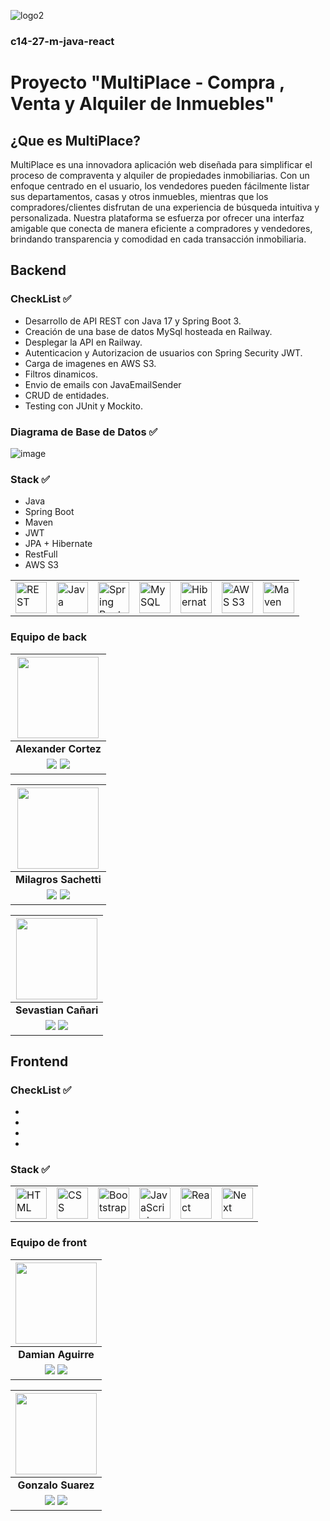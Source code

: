 

![logo2](https://github.com/No-Country/c14-27-m-java-react/assets/114450089/5ae53142-2374-4685-b531-cf903098bfd3)

### c14-27-m-java-react
# Proyecto "MultiPlace - Compra , Venta y Alquiler de Inmuebles"
## ¿Que es MultiPlace?
MultiPlace es una innovadora aplicación web diseñada para simplificar el proceso de compraventa y alquiler de propiedades inmobiliarias. Con un enfoque centrado en el usuario, los vendedores pueden fácilmente listar sus departamentos, casas y otros inmuebles, mientras que los compradores/clientes disfrutan de una experiencia de búsqueda intuitiva y personalizada. Nuestra plataforma se esfuerza por ofrecer una interfaz amigable que conecta de manera eficiente a compradores y vendedores, brindando transparencia y comodidad en cada transacción inmobiliaria.
## Backend

### CheckList ✅

- Desarrollo de API REST con Java 17 y Spring Boot 3.
- Creación de una base de datos MySql hosteada en Railway.
- Desplegar la API en Railway.
- Autenticacion y Autorizacion de usuarios con Spring Security JWT.
- Carga de imagenes en AWS S3.
- Filtros dinamicos.
- Envio de emails con JavaEmailSender
- CRUD de entidades.
- Testing con JUnit y Mockito.
  
### Diagrama de Base de Datos ✅
![image](https://github.com/No-Country/c14-27-m-java-react/assets/114450089/224f9df3-9551-47cd-995d-7616cdbc90ef)

### Stack ✅
- Java
- Spring Boot
- Maven
- JWT
- JPA + Hibernate
- RestFull
- AWS S3
<div align="center">
	<table>
		<tr>
			<td><img width="50" src="https://user-images.githubusercontent.com/25181517/192107858-fe19f043-c502-4009-8c47-476fc89718ad.png" alt="REST" title="REST"/></td>
			<td><img width="50" src="https://user-images.githubusercontent.com/25181517/117201156-9a724800-adec-11eb-9a9d-3cd0f67da4bc.png" alt="Java" title="Java"/></td>
			<td><img width="50" src="https://user-images.githubusercontent.com/25181517/183891303-41f257f8-6b3d-487c-aa56-c497b880d0fb.png" alt="Spring Boot" title="Spring Boot"/></td>
			<td><img width="50" src="https://user-images.githubusercontent.com/25181517/183896128-ec99105a-ec1a-4d85-b08b-1aa1620b2046.png" alt="MySQL" title="MySQL"/></td>
			<td><img width="50" src="https://user-images.githubusercontent.com/25181517/117207493-49665200-adf4-11eb-808e-a9c0fcc2a0a0.png" alt="Hibernate" title="Hibernate"/></td>
			<td><img width="50" src="https://aprenderbigdata.com/wp-content/uploads/amazon-s3-logo-300x225.png" alt="AWS S3" title="AWS S3"/></td>
      <td><img width="50" src="https://upload.wikimedia.org/wikipedia/commons/thumb/5/52/Apache_Maven_logo.svg/2560px-Apache_Maven_logo.svg.png" alt="Maven" title="Maven"/></td>
			</tr>
	</table>
</div>

### Equipo de back
| <img src="https://github.com/No-Country/c14-27-m-java-react/assets/114450089/46ab1c66-5cf3-4c68-b0b6-4dec6de835a0" width=130/>|
|:-:|
| **Alexander Cortez** |
|<a href="https://github.com/programAlex1"><img src="https://img.shields.io/badge/github-%23121011.svg?&style=for-the-badge&logo=github&logoColor=white"/></a> <a href="https://pe.linkedin.com/in/alexander-cortez"><img src="https://img.shields.io/badge/linkedin%20-%230077B5.svg?&style=for-the-badge&logo=linkedin&logoColor=white"/></a> |

| <img src="" width=130/>|
|:-:|
| **Milagros Sachetti** |
|<a href="https://github.com/milagrossachetti"><img src="https://img.shields.io/badge/github-%23121011.svg?&style=for-the-badge&logo=github&logoColor=white"/></a> <a href="https://ar.linkedin.com/in/milagros-sachetti"><img src="https://img.shields.io/badge/linkedin%20-%230077B5.svg?&style=for-the-badge&logo=linkedin&logoColor=white"/></a> |

| <img src="" width=130/>|
|:-:|
| **Sevastian Cañari** |
|<a href="https://github.com/Sevastian58"><img src="https://img.shields.io/badge/github-%23121011.svg?&style=for-the-badge&logo=github&logoColor=white"/></a> <a href="https://pe.linkedin.com/in/sevastian-ca%C3%B1ari-5939b61ab"><img src="https://img.shields.io/badge/linkedin%20-%230077B5.svg?&style=for-the-badge&logo=linkedin&logoColor=white"/></a> ||

## Frontend
### CheckList ✅

- 
- 
- 
- 
### Stack ✅
<div align="center">
	<table>
		<tr>
			<td><img width="50" src="https://user-images.githubusercontent.com/25181517/192158954-f88b5814-d510-4564-b285-dff7d6400dad.png" alt="HTML" title="HTML"/></td>
			<td><img width="50" src="https://user-images.githubusercontent.com/25181517/183898674-75a4a1b1-f960-4ea9-abcb-637170a00a75.png" alt="CSS" title="CSS"/></td>
			<td><img width="50" src="https://user-images.githubusercontent.com/25181517/183898054-b3d693d4-dafb-4808-a509-bab54cf5de34.png" alt="Bootstrap" title="Bootstrap"/></td>
			<td><img width="50" src="https://user-images.githubusercontent.com/25181517/117447155-6a868a00-af3d-11eb-9cfe-245df15c9f3f.png" alt="JavaScript" title="JavaScript"/></td>
			<td><img width="50" src="https://user-images.githubusercontent.com/25181517/183897015-94a058a6-b86e-4e42-a37f-bf92061753e5.png" alt="React" title="React"/></td>
			<td><img width="50" src="https://upload.wikimedia.org/wikipedia/commons/thumb/8/8e/Nextjs-logo.svg/2560px-Nextjs-logo.svg.png" alt="Next" title="Next"/></td>
		</tr>
	</table>
</div>

### Equipo de front

| <img src="" width=130/>|
|:-:|
| **Damian Aguirre** |
|<a href="https://github.com/DamianJavierAguirreCerullo"><img src="https://img.shields.io/badge/github-%23121011.svg?&style=for-the-badge&logo=github&logoColor=white"/></a> <a href="https://www.linkedin.com/in/damian-javier-aguirre-cerullo-55335522a/"><img src="https://img.shields.io/badge/linkedin%20-%230077B5.svg?&style=for-the-badge&logo=linkedin&logoColor=white"/></a> |

| <img src="" width=130/>|
|:-:|
| **Gonzalo Suarez** |
|<a href="https://github.com/gonzasuarez96"><img src="https://img.shields.io/badge/github-%23121011.svg?&style=for-the-badge&logo=github&logoColor=white"/></a> <a href="https://www.linkedin.com/in/gonzalo-suarez-dev/"><img src="https://img.shields.io/badge/linkedin%20-%230077B5.svg?&style=for-the-badge&logo=linkedin&logoColor=white"/></a> |

